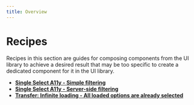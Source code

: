 ```yaml
---
title: Overview
---
```


# Recipes

Recipes in this section are guides for composing components from the UI library to achieve a desired result that may be too specific to create a dedicated component for it in the UI library.

-   [**Single Select A11y - Simple filtering**](recipes/single-select-a11y-simple-filtering.md)
-   [**Single Select A11y - Server-side filtering**](recipes/single-select-a11y-server-side-filtering.md)
-   [**Transfer: Infinite loading - All loaded options are already selected**](recipes/transfer-infinite-loading-all-options-selected)
